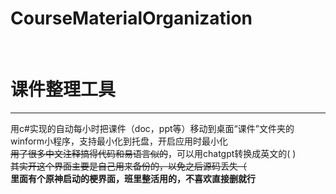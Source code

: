 # CourseMaterialOrganization
<br>
<h1>课件整理工具</h1>
<hr>
用c#实现的自动每小时把课件（doc，ppt等）移动到桌面“课件”文件夹的winform小程序，支持最小化到托盘，开启应用时最小化
<br>
<s>用了很多中文注释搞得代码和易语言似的</s>，可以用chatgpt转换成英文的( )
<br>
<s>其实开这个界面主要是自己用来备份的，以免之后源码丢失（</s>
<br>
<b>里面有个原神启动的梗界面，班里整活用的，不喜欢直接删就行</b>
<br>
